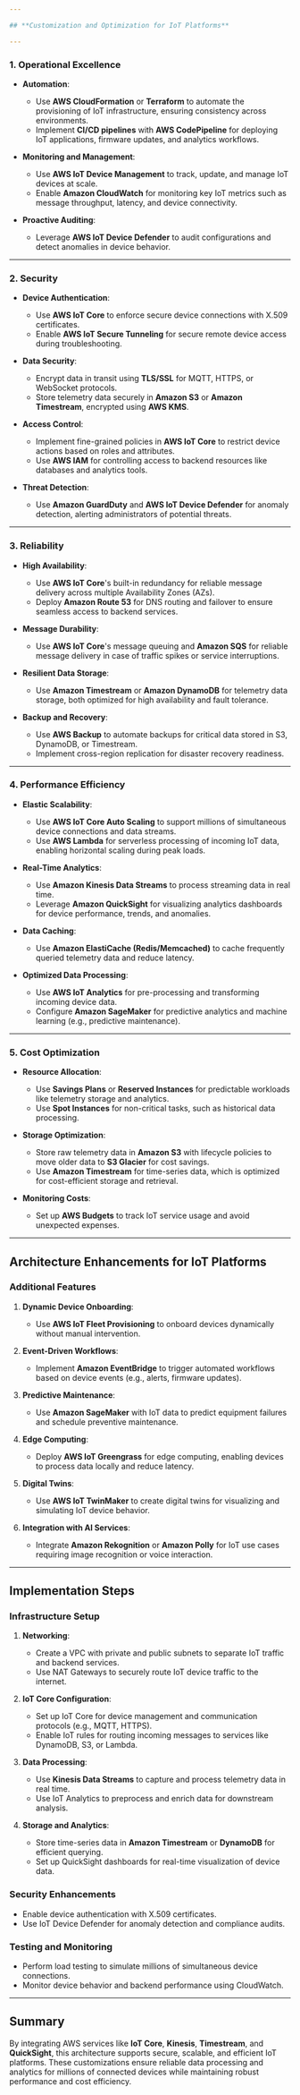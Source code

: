 ```yaml
---

## **Customization and Optimization for IoT Platforms**

---
```


### **1. Operational Excellence**
- **Automation**:
  - Use **AWS CloudFormation** or **Terraform** to automate the provisioning of IoT infrastructure, ensuring consistency across environments.
  - Implement **CI/CD pipelines** with **AWS CodePipeline** for deploying IoT applications, firmware updates, and analytics workflows.

- **Monitoring and Management**:
  - Use **AWS IoT Device Management** to track, update, and manage IoT devices at scale.
  - Enable **Amazon CloudWatch** for monitoring key IoT metrics such as message throughput, latency, and device connectivity.

- **Proactive Auditing**:
  - Leverage **AWS IoT Device Defender** to audit configurations and detect anomalies in device behavior.

---

### **2. Security**
- **Device Authentication**:
  - Use **AWS IoT Core** to enforce secure device connections with X.509 certificates.
  - Enable **AWS IoT Secure Tunneling** for secure remote device access during troubleshooting.

- **Data Security**:
  - Encrypt data in transit using **TLS/SSL** for MQTT, HTTPS, or WebSocket protocols.
  - Store telemetry data securely in **Amazon S3** or **Amazon Timestream**, encrypted using **AWS KMS**.

- **Access Control**:
  - Implement fine-grained policies in **AWS IoT Core** to restrict device actions based on roles and attributes.
  - Use **AWS IAM** for controlling access to backend resources like databases and analytics tools.

- **Threat Detection**:
  - Use **Amazon GuardDuty** and **AWS IoT Device Defender** for anomaly detection, alerting administrators of potential threats.

---

### **3. Reliability**
- **High Availability**:
  - Use **AWS IoT Core**'s built-in redundancy for reliable message delivery across multiple Availability Zones (AZs).
  - Deploy **Amazon Route 53** for DNS routing and failover to ensure seamless access to backend services.

- **Message Durability**:
  - Use **AWS IoT Core**'s message queuing and **Amazon SQS** for reliable message delivery in case of traffic spikes or service interruptions.

- **Resilient Data Storage**:
  - Use **Amazon Timestream** or **Amazon DynamoDB** for telemetry data storage, both optimized for high availability and fault tolerance.

- **Backup and Recovery**:
  - Use **AWS Backup** to automate backups for critical data stored in S3, DynamoDB, or Timestream.
  - Implement cross-region replication for disaster recovery readiness.

---

### **4. Performance Efficiency**
- **Elastic Scalability**:
  - Use **AWS IoT Core Auto Scaling** to support millions of simultaneous device connections and data streams.
  - Use **AWS Lambda** for serverless processing of incoming IoT data, enabling horizontal scaling during peak loads.

- **Real-Time Analytics**:
  - Use **Amazon Kinesis Data Streams** to process streaming data in real time.
  - Leverage **Amazon QuickSight** for visualizing analytics dashboards for device performance, trends, and anomalies.

- **Data Caching**:
  - Use **Amazon ElastiCache (Redis/Memcached)** to cache frequently queried telemetry data and reduce latency.

- **Optimized Data Processing**:
  - Use **AWS IoT Analytics** for pre-processing and transforming incoming device data.
  - Configure **Amazon SageMaker** for predictive analytics and machine learning (e.g., predictive maintenance).

---

### **5. Cost Optimization**
- **Resource Allocation**:
  - Use **Savings Plans** or **Reserved Instances** for predictable workloads like telemetry storage and analytics.
  - Use **Spot Instances** for non-critical tasks, such as historical data processing.

- **Storage Optimization**:
  - Store raw telemetry data in **Amazon S3** with lifecycle policies to move older data to **S3 Glacier** for cost savings.
  - Use **Amazon Timestream** for time-series data, which is optimized for cost-efficient storage and retrieval.

- **Monitoring Costs**:
  - Set up **AWS Budgets** to track IoT service usage and avoid unexpected expenses.

---

## **Architecture Enhancements for IoT Platforms**

### **Additional Features**
1. **Dynamic Device Onboarding**:
   - Use **AWS IoT Fleet Provisioning** to onboard devices dynamically without manual intervention.

2. **Event-Driven Workflows**:
   - Implement **Amazon EventBridge** to trigger automated workflows based on device events (e.g., alerts, firmware updates).

3. **Predictive Maintenance**:
   - Use **Amazon SageMaker** with IoT data to predict equipment failures and schedule preventive maintenance.

4. **Edge Computing**:
   - Deploy **AWS IoT Greengrass** for edge computing, enabling devices to process data locally and reduce latency.

5. **Digital Twins**:
   - Use **AWS IoT TwinMaker** to create digital twins for visualizing and simulating IoT device behavior.

6. **Integration with AI Services**:
   - Integrate **Amazon Rekognition** or **Amazon Polly** for IoT use cases requiring image recognition or voice interaction.

---

## **Implementation Steps**

### **Infrastructure Setup**
1. **Networking**:
   - Create a VPC with private and public subnets to separate IoT traffic and backend services.
   - Use NAT Gateways to securely route IoT device traffic to the internet.

2. **IoT Core Configuration**:
   - Set up IoT Core for device management and communication protocols (e.g., MQTT, HTTPS).
   - Enable IoT rules for routing incoming messages to services like DynamoDB, S3, or Lambda.

3. **Data Processing**:
   - Use **Kinesis Data Streams** to capture and process telemetry data in real time.
   - Use IoT Analytics to preprocess and enrich data for downstream analysis.

4. **Storage and Analytics**:
   - Store time-series data in **Amazon Timestream** or **DynamoDB** for efficient querying.
   - Set up QuickSight dashboards for real-time visualization of device data.

### **Security Enhancements**
- Enable device authentication with X.509 certificates.
- Use IoT Device Defender for anomaly detection and compliance audits.

### **Testing and Monitoring**
- Perform load testing to simulate millions of simultaneous device connections.
- Monitor device behavior and backend performance using CloudWatch.

---

## **Summary**
By integrating AWS services like **IoT Core**, **Kinesis**, **Timestream**, and **QuickSight**, this architecture supports secure, scalable, and efficient IoT platforms. These customizations ensure reliable data processing and analytics for millions of connected devices while maintaining robust performance and cost efficiency.
